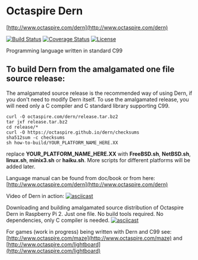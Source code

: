 # Octaspire Dern

[http://www.octaspire.com/dern](http://www.octaspire.com/dern)

[![Build Status](https://travis-ci.org/octaspire/dern.svg?branch=master)](https://travis-ci.org/octaspire/dern) [![Coverage Status](https://codecov.io/gh/octaspire/dern/coverage.svg?branch=master)](https://codecov.io/gh/octaspire/dern) [![License](https://img.shields.io/badge/License-Apache%202.0-blue.svg)](https://opensource.org/licenses/Apache-2.0)


Programming language written in standard C99

## To build Dern from the amalgamated one file source release:

The amalgamated source release is the recommended way of using Dern, if you don't need to
modify Dern itself. To use the amalgamated release, you will need only a C compiler and
C standard library supporting C99.

```shell
curl -O octaspire.com/dern/release.tar.bz2
tar jxf release.tar.bz2
cd release/*
curl -O https://octaspire.github.io/dern/checksums
sha512sum -c checksums
sh how-to-build/YOUR_PLATFORM_NAME_HERE.XX
```

replace **YOUR_PLATFORM_NAME_HERE.XX** with **FreeBSD.sh**, **NetBSD.sh**, **linux.sh**,
**minix3.sh** or **haiku.sh**. More scripts for different platforms will be added later.

Language manual can be found from doc/book or from here:
[http://www.octaspire.com/dern](http://www.octaspire.com/dern)

Video of Dern in action:
[![asciicast](https://asciinema.org/a/112216.png)](https://asciinema.org/a/112216)

Downloading and building amalgamated source distribution of Octaspire Dern in Raspberry Pi 2.
Just one file. No build tools required. No dependencies, only C compiler is needed.
[![asciicast](https://asciinema.org/a/121995.png)](https://asciinema.org/a/121995)

For games (work in progress) being written with Dern and C99 see:
[http://www.octaspire.com/maze](http://www.octaspire.com/maze) and 
[http://www.octaspire.com/lightboard](http://www.octaspire.com/lightboard)

